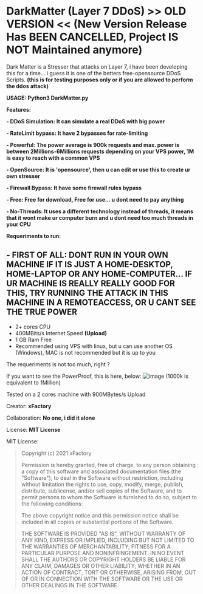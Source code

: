 # DarkMatter (Layer 7 DDoS) >> OLD VERSION << (New Version Release Has BEEN CANCELLED, Project IS NOT Maintained anymore)

Dark Matter is a Stresser that attacks on Layer 7, i have been developing this for a time... i guess it is one of the betters free-opensource DDoS Scripts. **(this is for testing purposes only or if you are allowed to perform the ddos attack)**

**USAGE:    Python3 DarkMatter.py**

**Features:**

**- DDoS Simulation: It can simulate a real DDoS with big power**

**- RateLimit bypass: It have 2 bypasses for rate-limiting**

**- Powerful: The power average is 900k requests and max. power is between 2Millions-6Millions requests depending on your VPS power, 1M is easy to reach with a common VPS**

**- OpenSource: It is 'opensource', then u can edit or use this to create ur own stresser**

**- Firewall Bypass: It have some firewall rules bypass**

**- Free: Free for download, Free for use... u dont need to pay anything**

**- No-Threads: It uses a different technology instead of threads, it means that it wont make ur computer burn and u dont need too much threads in your CPU**

**Requeriments to run:**

**- FIRST OF ALL: DONT RUN IN YOUR OWN MACHINE IF IT IS JUST A HOME-DESKTOP, HOME-LAPTOP OR ANY HOME-COMPUTER... IF UR MACHINE IS REALLY REALLY GOOD FOR THIS, TRY RUNNING THE ATTACK IN THIS MACHINE IN A REMOTEACCESS, OR U CANT SEE THE TRUE POWER**
---------------------------------------------
- 2+ cores CPU
- 400MBits/s Internet Speed **(Upload)**
- 1 GB Ram Free
- Recommended using VPS with linux, but u can use another OS (Windows), MAC is not recommended but it is up to you


The requeriments is not too much, right ?

If you want to see the PowerProof, this is here, below:
![image](https://user-images.githubusercontent.com/84208271/118342761-3988f500-b4fb-11eb-9d5b-bea2044993af.png)
(1000k is equivalent to 1Million)

Tested on a 2 cores machine with 900MBytes/s Upload


Creator: **xFactory**

Collaboration: **No one, i did it alone**

License: **MIT License**

MIT License:
>Copyright (c) 2021 xFactory
>
> Permission is hereby granted, free of charge, to any person obtaining a copy
> of this software and associated documentation files (the "Software"), to deal
> in the Software without restriction, including without limitation the rights
> to use, copy, modify, merge, publish, distribute, sublicense, and/or sell
> copies of the Software, and to permit persons to whom the Software is
> furnished to do so, subject to the following conditions:
>
> The above copyright notice and this permission notice shall be included in
> all copies or substantial portions of the Software.
>
> THE SOFTWARE IS PROVIDED "AS IS", WITHOUT WARRANTY OF ANY KIND, EXPRESS OR
> IMPLIED, INCLUDING BUT NOT LIMITED TO THE WARRANTIES OF MERCHANTABILITY,
> FITNESS FOR A PARTICULAR PURPOSE AND NONINFRINGEMENT. IN NO EVENT SHALL THE
> AUTHORS OR COPYRIGHT HOLDERS BE LIABLE FOR ANY CLAIM, DAMAGES OR OTHER
> LIABILITY, WHETHER IN AN ACTION OF CONTRACT, TORT OR OTHERWISE, ARISING FROM,
> OUT OF OR IN CONNECTION WITH THE SOFTWARE OR THE USE OR OTHER DEALINGS IN
> THE SOFTWARE.
